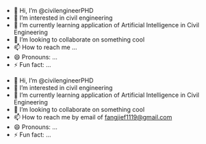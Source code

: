 - 👋 Hi, I’m @civilengineerPHD
- 👀 I’m interested in civil engineering
- 🌱 I’m currently learning application of Artificial Intelligence in Civil Engineering
- 💞️ I’m looking to collaborate on something cool
- 📫 How to reach me ...
- 😄 Pronouns: ...
- ⚡ Fun fact: ...

<!---
civilengineerPHD/civilengineerPHD is a ✨ special ✨ repository because its `README.md` (this file) appears on your GitHub profile.
You can click the Preview link to take a look at your changes.
--->
- 👋 Hi, I’m @civilengineerPHD
- 👀 I’m interested in civil engineering
- 🌱 I’m currently learning application of Artificial Intelligence in Civil Engineering
- 💞️ I’m looking to collaborate on something cool
- 📫 How to reach me by email of fangjief1119@gmail.com
- 😄 Pronouns: ...
- ⚡ Fun fact: ...
